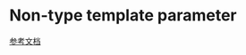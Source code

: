 # Non-type template parameter
[参考文档](https://en.cppreference.com/w/cpp/language/template_parameters)
